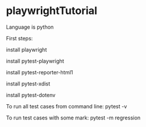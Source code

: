 # playwrightTutorial

Language is python 

First steps:

install playwright

install pytest-playwright

install pytest-reporter-html1

install pytest-xdist

install pytest-dotenv

To run all test cases from command line:
pytest -v

To run test cases with some mark:
pytest -m regression

